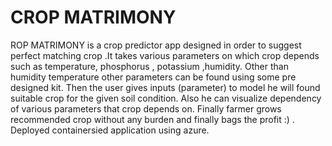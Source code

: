 # CROP MATRIMONY
ROP MATRIMONY is a crop predictor app designed in order to suggest perfect matching crop .It takes various parameters on which crop depends such as temperature, phosphorus , potassium ,humidity. Other than humidity temperature other parameters can be found using some pre designed kit. Then the user gives inputs (parameter) to model he will found suitable crop for the given soil condition. Also he can visualize dependency of various parameters that crop depends on. Finally farmer grows recommended crop without any burden and finally bags the profit :) .
Deployed containersied application using azure.
